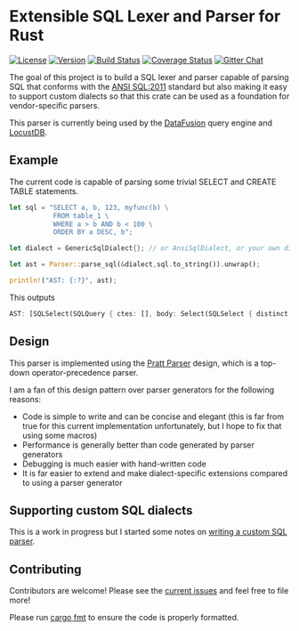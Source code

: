 # Extensible SQL Lexer and Parser for Rust

[![License](https://img.shields.io/badge/License-Apache%202.0-blue.svg)](https://opensource.org/licenses/Apache-2.0)
[![Version](https://img.shields.io/crates/v/sqlparser.svg)](https://crates.io/crates/sqlparser)
[![Build Status](https://travis-ci.org/andygrove/sqlparser-rs.svg?branch=master)](https://travis-ci.org/andygrove/sqlparser-rs)
[![Coverage Status](https://coveralls.io/repos/github/andygrove/sqlparser-rs/badge.svg?branch=master)](https://coveralls.io/github/andygrove/sqlparser-rs?branch=master)
[![Gitter Chat](https://badges.gitter.im/sqlparser-rs/community.svg)](https://gitter.im/sqlparser-rs/community?utm_source=badge&utm_medium=badge&utm_campaign=pr-badge&utm_content=badge)

The goal of this project is to build a SQL lexer and parser capable of parsing SQL that conforms with the [ANSI SQL:2011](https://jakewheat.github.io/sql-overview/sql-2011-foundation-grammar.html#_5_1_sql_terminal_character) standard but also making it easy to support custom dialects so that this crate can be used as a foundation for vendor-specific parsers.

This parser is currently being used by the [DataFusion](https://github.com/andygrove/datafusion) query engine and [LocustDB](https://github.com/cswinter/LocustDB).

## Example

The current code is capable of parsing some trivial SELECT and CREATE TABLE statements.

```rust
let sql = "SELECT a, b, 123, myfunc(b) \
           FROM table_1 \
           WHERE a > b AND b < 100 \
           ORDER BY a DESC, b";

let dialect = GenericSqlDialect{}; // or AnsiSqlDialect, or your own dialect ...

let ast = Parser::parse_sql(&dialect,sql.to_string()).unwrap();

println!("AST: {:?}", ast);
```

This outputs

```rust
AST: [SQLSelect(SQLQuery { ctes: [], body: Select(SQLSelect { distinct: false, projection: [UnnamedExpression(SQLIdentifier("a")), UnnamedExpression(SQLIdentifier("b")), UnnamedExpression(SQLValue(Long(123))), UnnamedExpression(SQLFunction { name: SQLObjectName(["myfunc"]), args: [SQLIdentifier("b")], over: None })], relation: Some(Table { name: SQLObjectName(["table_1"]), alias: None }), joins: [], selection: Some(SQLBinaryExpr { left: SQLBinaryExpr { left: SQLIdentifier("a"), op: Gt, right: SQLIdentifier("b") }, op: And, right: SQLBinaryExpr { left: SQLIdentifier("b"), op: Lt, right: SQLValue(Long(100)) } }), group_by: None, having: None }), order_by: Some([SQLOrderByExpr { expr: SQLIdentifier("a"), asc: Some(false) }, SQLOrderByExpr { expr: SQLIdentifier("b"), asc: None }]), limit: None })]
```

## Design

This parser is implemented using the [Pratt Parser](https://tdop.github.io/) design, which is a top-down operator-precedence parser.

I am a fan of this design pattern over parser generators for the following reasons:

- Code is simple to write and can be concise and elegant (this is far from true for this current implementation unfortunately, but I hope to fix that using some macros)
- Performance is generally better than code generated by parser generators
- Debugging is much easier with hand-written code
- It is far easier to extend and make dialect-specific extensions compared to using a parser generator

## Supporting custom SQL dialects

This is a work in progress but I started some notes on [writing a custom SQL parser](docs/custom_sql_parser.md).

## Contributing

Contributors are welcome! Please see the [current issues](https://github.com/andygrove/sqlparser-rs/issues) and feel free to file more!

Please run [cargo fmt](https://github.com/rust-lang/rustfmt#on-the-stable-toolchain) to ensure the code is properly formatted.
